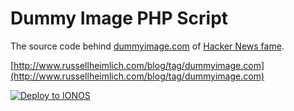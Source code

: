 # Dummy Image PHP Script
The source code behind [dummyimage.com](http://dummyimage.com) of [Hacker News fame](https://news.ycombinator.com/item?id=1077013).

[http://www.russellheimlich.com/blog/tag/dummyimage.com](http://www.russellheimlich.com/blog/tag/dummyimage.com)

[![Deploy to IONOS](https://images.ionos.space/deploy-now-icons/deploy-to-ionos-btn.svg)](https://ionos.space/setup?repo=https://github.com/ionos-deploy-now/dummyimage)
